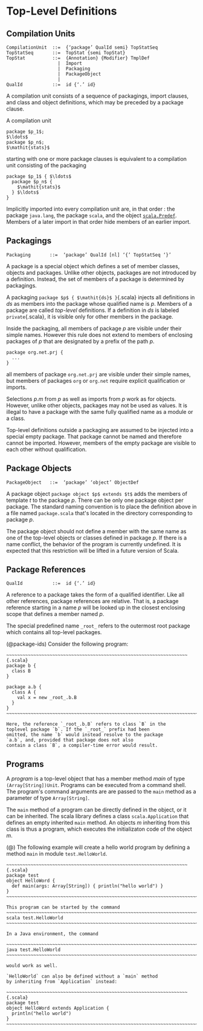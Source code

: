Top-Level Definitions
=====================

Compilation Units
-----------------

~~~~~~~~~~~~~~~~~~~~~~~~~~~~~~~~~~~~~~~~~~~~~~~~~~~~~~~~~~~~~~~~~~~~~ {.grammar}
CompilationUnit  ::=  {‘package’ QualId semi} TopStatSeq
TopStatSeq       ::=  TopStat {semi TopStat}
TopStat          ::=  {Annotation} {Modifier} TmplDef
                   |  Import
                   |  Packaging
                   |  PackageObject
                   |
QualId           ::=  id {‘.’ id}
~~~~~~~~~~~~~~~~~~~~~~~~~~~~~~~~~~~~~~~~~~~~~~~~~~~~~~~~~~~~~~~~~~~~~~~~~~~~~~~~

A compilation unit consists of a sequence of packagings, import
clauses, and class and object definitions, which may be preceded by a
package clause.

A compilation unit 

~~~~~~~~~~~~~~~~~~~~~~~~~~~~~~~~~~~~~~~~~~~~~~~~~~~~~~~~~~~~~~~~~~~~~~~ {.scala}
package $p_1$;
$\ldots$
package $p_n$;
$\mathit{stats}$
~~~~~~~~~~~~~~~~~~~~~~~~~~~~~~~~~~~~~~~~~~~~~~~~~~~~~~~~~~~~~~~~~~~~~~~~~~~~~~~~

starting with one or more package
clauses is equivalent to a compilation unit consisting of the
packaging 

~~~~~~~~~~~~~~~~~~~~~~~~~~~~~~~~~~~~~~~~~~~~~~~~~~~~~~~~~~~~~~~~~~~~~~~ {.scala}
package $p_1$ { $\ldots$
  package $p_n$ {
    $\mathit{stats}$
  } $\ldots$
}
~~~~~~~~~~~~~~~~~~~~~~~~~~~~~~~~~~~~~~~~~~~~~~~~~~~~~~~~~~~~~~~~~~~~~~~~~~~~~~~~

Implicitly imported into every compilation unit are, in that order :
the package `java.lang`, the package `scala`, and the object
[`scala.Predef`](#the-predef-object). Members of a later import in
that order hide members of an earlier import.


Packagings
----------

~~~~~~~~~~~~~~~~~~~~~~~~~~~~~~~~~~~~~~~~~~~~~~~~~~~~~~~~~~~~~~~~~~~~~ {.grammar}
Packaging       ::=  ‘package’ QualId [nl] ‘{’ TopStatSeq ‘}’
~~~~~~~~~~~~~~~~~~~~~~~~~~~~~~~~~~~~~~~~~~~~~~~~~~~~~~~~~~~~~~~~~~~~~~~~~~~~~~~~

A package is a special object which defines a set of member classes,
objects and packages.  Unlike other objects, packages are not introduced
by a definition.  Instead, the set of members of a package is determined by
packagings.

A packaging `package $p$ { $\mathit{ds}$ }`{.scala} injects all
definitions in $\mathit{ds}$ as members into the package whose qualified name
is $p$. Members of a package are called _top-level_ definitions.
If a definition in $\mathit{ds}$ is labeled `private`{.scala}, it is
visible only for other members in the package.

Inside the packaging, all members of package $p$ are visible under their
simple names. However this rule does not extend to members of enclosing
packages of $p$ that are designated by a prefix of the path $p$.

~~~~~~~~~~~~~~~~~~~~~~~~~~~~~~~~~~~~~~~~~~~~~~~~~~~~~~~~~~~~~~~~~~~~~~~ {.scala}
package org.net.prj {
  ...
}
~~~~~~~~~~~~~~~~~~~~~~~~~~~~~~~~~~~~~~~~~~~~~~~~~~~~~~~~~~~~~~~~~~~~~~~~~~~~~~~~

all members of package `org.net.prj` are visible under their
simple names, but members of packages `org` or `org.net` require
explicit qualification or imports.

Selections $p$.$m$ from $p$ as well as imports from $p$
work as for objects. However, unlike other objects, packages may not
be used as values. It is illegal to have a package with the same fully
qualified name as a module or a class.

Top-level definitions outside a packaging are assumed to be injected
into a special empty package. That package cannot be named and
therefore cannot be imported. However, members of the empty package
are visible to each other without qualification.


Package Objects
---------------

~~~~~~~~~~~~~~~~~~~~~~~~~~~~~~~~~~~~~~~~~~~~~~~~~~~~~~~~~~~~~~~~~~~~~ {.grammar}
PackageObject   ::=  ‘package’ ‘object’ ObjectDef
~~~~~~~~~~~~~~~~~~~~~~~~~~~~~~~~~~~~~~~~~~~~~~~~~~~~~~~~~~~~~~~~~~~~~~~~~~~~~~~~

A package object `package object $p$ extends $t$` adds the
members of template $t$ to the package $p$. There can be only one
package object per package. The standard naming convention is to place
the definition above in a file named `package.scala` that's
located in the directory corresponding to package $p$.

The package object should not define a member with the same name as
one of the top-level objects or classes defined in package $p$. If
there is a name conflict, the behavior of the program is currently
undefined. It is expected that this restriction will be lifted in a
future version of Scala.


Package References
------------------

~~~~~~~~~~~~~~~~~~~~~~~~~~~~~~~~~~~~~~~~~~~~~~~~~~~~~~~~~~~~~~~~~~~~~ {.grammar}
QualId           ::=  id {‘.’ id}
~~~~~~~~~~~~~~~~~~~~~~~~~~~~~~~~~~~~~~~~~~~~~~~~~~~~~~~~~~~~~~~~~~~~~~~~~~~~~~~~

A reference to a package takes the form of a qualified identifier.
Like all other references, package references are relative. That is, 
a package reference starting in a name $p$ will be looked up in the
closest enclosing scope that defines a member named $p$.

The special predefined name `_root_` refers to the
outermost root package which contains all top-level packages.  

(@package-ids) Consider the following program:

    ~~~~~~~~~~~~~~~~~~~~~~~~~~~~~~~~~~~~~~~~~~~~~~~~~~~~~~~~~~~~~~~~~~~ {.scala}
    package b {
      class B 
    }

    package a.b {
      class A {
        val x = new _root_.b.B
      }
    }
    ~~~~~~~~~~~~~~~~~~~~~~~~~~~~~~~~~~~~~~~~~~~~~~~~~~~~~~~~~~~~~~~~~~~~~~~~~~~~

    Here, the reference `_root_.b.B` refers to class `B` in the
    toplevel package `b`. If the `_root_` prefix had been
    omitted, the name `b` would instead resolve to the package
    `a.b`, and, provided that package does not also
    contain a class `B`, a compiler-time error would result.


Programs
--------

A _program_ is a top-level object that has a member method
_main_ of type `(Array[String])Unit`. Programs can be
executed from a command shell. The program's command arguments are are
passed to the `main` method as a parameter of type
`Array[String]`.

The `main` method of a program can be directly defined in the
object, or it can be inherited. The scala library defines a class
`scala.Application` that defines an empty inherited `main` method.
An objects $m$ inheriting from this class is thus a program, 
which executes the initializaton code of the object $m$.

(@) The following example will create a hello world program by defining
    a method `main` in module `test.HelloWorld`.

    ~~~~~~~~~~~~~~~~~~~~~~~~~~~~~~~~~~~~~~~~~~~~~~~~~~~~~~~~~~~~~~~~~~~ {.scala}
    package test
    object HelloWord {
      def main(args: Array[String]) { println("hello world") }
    }
    ~~~~~~~~~~~~~~~~~~~~~~~~~~~~~~~~~~~~~~~~~~~~~~~~~~~~~~~~~~~~~~~~~~~~~~~~~~~~

    This program can be started by the command
    ~~~~~~~~~~~~~~~~~~~~~~~~~~~~~~~~~~~~~~~~~~~~~~~~~~~~~~~~~~~~~~~~~~~~~~~~~~~~
    scala test.HelloWorld
    ~~~~~~~~~~~~~~~~~~~~~~~~~~~~~~~~~~~~~~~~~~~~~~~~~~~~~~~~~~~~~~~~~~~~~~~~~~~~

    In a Java environment, the command

    ~~~~~~~~~~~~~~~~~~~~~~~~~~~~~~~~~~~~~~~~~~~~~~~~~~~~~~~~~~~~~~~~~~~~~~~~~~~~
    java test.HelloWorld
    ~~~~~~~~~~~~~~~~~~~~~~~~~~~~~~~~~~~~~~~~~~~~~~~~~~~~~~~~~~~~~~~~~~~~~~~~~~~~

    would work as well. 

    `HelloWorld` can also be defined without a `main` method 
    by inheriting from `Application` instead:

    ~~~~~~~~~~~~~~~~~~~~~~~~~~~~~~~~~~~~~~~~~~~~~~~~~~~~~~~~~~~~~~~~~~~ {.scala}
    package test 
    object HelloWord extends Application {
      println("hello world")
    }
    ~~~~~~~~~~~~~~~~~~~~~~~~~~~~~~~~~~~~~~~~~~~~~~~~~~~~~~~~~~~~~~~~~~~~~~~~~~~~

